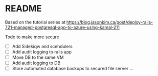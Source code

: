 # README

Based on the tutorial series at 
https://blog.jasonkim.ca/post/deploy-rails-721-managed-postgresql-app-to-azure-using-kamal-211

Todo to make more secure
- [ ] Add Sidekiqw and scehdulers
- [ ] Add audit logging to rails app
- [ ] Move DB to the same VM
- [ ] Add audit logging to DB
- [ ] Store automated database backups to secured file server
...
